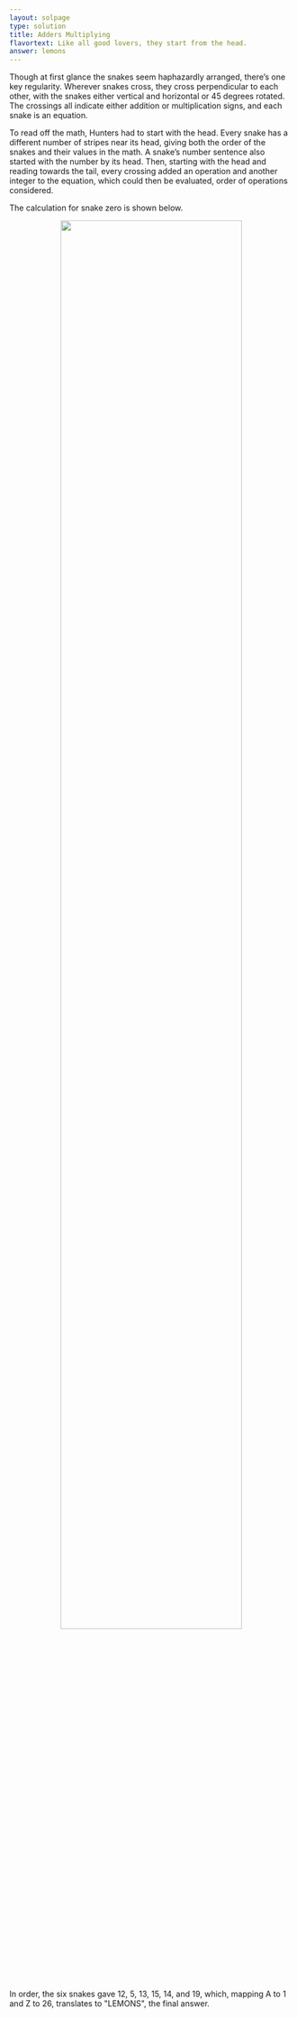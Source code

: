 ```yaml
---
layout: solpage
type: solution
title: Adders Multiplying
flavortext: Like all good lovers, they start from the head.
answer: lemons
---
```


Though at first glance the snakes seem haphazardly arranged, there’s one key regularity. Wherever snakes cross, they cross perpendicular to each other, with the snakes either vertical and horizontal or 45 degrees rotated. The crossings all indicate either addition or multiplication signs, and each snake is an equation.

To read off the math, Hunters had to start with the head. Every snake has a different number of stripes near its head, giving both the order of the snakes and their values in the math. A snake’s number sentence also started with the number by its head. Then, starting with the head and reading towards the tail, every crossing added an operation and another integer to the equation, which could then be evaluated, order of operations considered.

The calculation for snake zero is shown below.

<p align="center">
   <img src="{{site.imgurl}}/addersmultiplyingsol.png" width="80%" />
</p>

In order, the six snakes gave 12, 5, 13, 15, 14, and 19, which, mapping A to 1 and Z to 26, translates to "LEMONS", the final answer.
